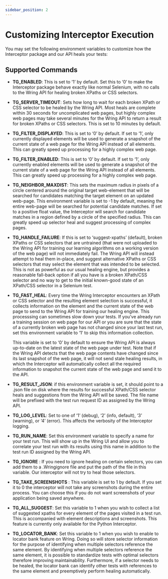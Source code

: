 ```yaml
---
sidebar_position: 2
---
```


# Customizing Interceptor Execution

You may set the following environment variables to customize how the Interceptor package and our API heals your tests:

## Supported Commands

- **TG_ENABLED**: This is set to ‘1’ by default. Set this to ‘0’ to make the Interceptor package behave exactly like normal Selenium, with no calls to the Wring API for healing broken XPaths or CSS selectors.

- **TG_SERVER_TIMEOUT**: Sets how long to wait for each broken XPath or CSS selector to be healed by the Wring API. Most heals are complete within 30 seconds for uncomplicated web pages, but highly complex web pages may take several minutes for the Wring API to return a result for broken XPaths or CSS selectors. This is set to 10 minutes by default.

- **TG_FILTER_DISPLAYED**: This is set to ‘0’ by default. If set to ‘1’, only currently displayed elements will be used to generate a snapshot of the current state of a web page for the Wring API instead of all elements. This can greatly speed up processing for a highly complex web page.

- **TG_FILTER_ENABLED**: This is set to ‘0’ by default. If set to ‘1’, only currently enabled elements will be used to generate a snapshot of the current state of a web page for the Wring API instead of all elements. This can greatly speed up processing for a highly complex web page.

- **TG_NEIGHBOR_MAXDIST**: This sets the maximum radius in pixels of a circle centered around the original target web-element that will be searched for candidates matching the target element on an updated web-page. This environment variable is set to -1 by default, meaning the entire web-page will be searched for potential candidate matches. If set to a positive float value, the Interceptor will search for candidate matches in a region defined by a circle of the specified radius. This can greatly speed up selector heal and suggest processing of complex pages.

- **TG_HANDLE_FAILURE**: If this is set to ‘suggest-xpaths’ (default), broken XPaths or CSS selectors that are untrained (that were not uploaded to the Wring API for training our learning algorithms on a working version of the web page) will not immediately fail. The Wring API will instead attempt to heal them in-place, and suggest alternative XPaths or CSS selectors that may select the element that was intended to be selected. This is not as powerful as our usual healing engine, but provides a reasonable fall-back option if all you have is a broken XPath/CSS selector and no way to get to the initial known-good state of an XPath/CSS selector in a Selenium test.

- **TG_FAST_HEAL**: Every time the Wring Interceptor encounters an XPath or CSS selector and the resulting element selection is successful, it collects information on the element and the current state of the web page to send to the Wring API for training our healing engine. This processsing can sometimes slow down your tests. If you’ve already run a training session on web page for our API or you are sure that the state of a currently broken web page has not changed since your last test run, set this environment variable to ‘1’ to skip this information collection.

  This variable is set to ‘0’ by default to ensure the Wring API is always up-to-date on the latest state of the web page under test. Note that if the Wring API detects that the web page contents have changed since its last snapshot of the web page, it will not send stale healing results, in which the Interceptor will automatically collect all the required information to snapshot the current state of the web page and send it to the API.

- **TG_RESULT_JSON**: if this environment variable is set, it should point to a .json file on disk where the results for successful XPath/CSS selector heals and suggestions from the Wring API will be saved. The file name will be prefixed with the test run request ID as assigned by the Wring API.

- **TG_LOG_LEVEL**: Set to one of ‘1’ (debug), ‘2’ (info, default), ‘3’ (warning), or ‘4’ (error). This affects the verbosity of the Interceptor logging.

- **TG_RUN_NAME**: Set this environment variable to specify a name for your test run. This will show up in the Wring UI and allow you to correlate your test run with its results using this name in addition to the test run ID assigned by the Wring API.

- **TG_IGNORE** : If you need to ignore healing on certain selectors, you can add them to a .Wringignore file and put the path of the file in this variable. Our interceptor will not try to heal those selectors.

- **TG_TAKE_SCREENSHOTS** : This variable is set to 1 by default. If you set it to 0 the interceptor will not take any screenshots during the entire process. You can choose this if you do not want screenshots of your application being saved anywhere.

- **TG_ALL_SUGGEST**: Set this variable to 1 when you wish to collect a list of suggested xpaths for every element of the pages visited in a test run. This is accompanied with element descriptions and screenshots. This feature is currently only available for the Python Interceptor.

- **TG_LOCATOR_BANK**: Set this variable to 1 when you wish to enable to locator bank feature on Wring. Doing so will store selector information for the purpose of identifying when multiple selectors reference the same element. By identifying when multiple selectors reference the same element, it is possible to standardize tests with optimal selectors therefore improving maintainability. Furthermore, if a selector needs to be healed, the locator bank can identify other tests with references to the same element and preemptively perform healing automatically.
